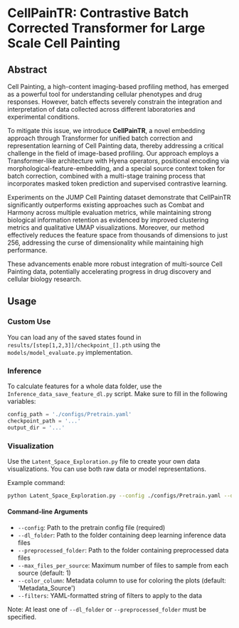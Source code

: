 # CellPainTR: Contrastive Batch Corrected Transformer for Large Scale Cell Painting

## Abstract

Cell Painting, a high-content imaging-based profiling method, has emerged as a powerful tool for understanding cellular phenotypes and drug responses. However, batch effects severely constrain the integration and interpretation of data collected across different laboratories and experimental conditions. 

To mitigate this issue, we introduce **CellPainTR**, a novel embedding approach through Transformer for unified batch correction and representation learning of Cell Painting data, thereby addressing a critical challenge in the field of image-based profiling. Our approach employs a Transformer-like architecture with Hyena operators, positional encoding via morphological-feature-embedding, and a special source context token for batch correction, combined with a multi-stage training process that incorporates masked token prediction and supervised contrastive learning.

Experiments on the JUMP Cell Painting dataset demonstrate that CellPainTR significantly outperforms existing approaches such as Combat and Harmony across multiple evaluation metrics, while maintaining strong biological information retention as evidenced by improved clustering metrics and qualitative UMAP visualizations. Moreover, our method effectively reduces the feature space from thousands of dimensions to just 256, addressing the curse of dimensionality while maintaining high performance.

These advancements enable more robust integration of multi-source Cell Painting data, potentially accelerating progress in drug discovery and cellular biology research.

## Usage

### Custom Use

You can load any of the saved states found in `results/[step[1,2,3]]/checkpoint_[].pth` using the `models/model_evaluate.py` implementation.

### Inference

To calculate features for a whole data folder, use the `Inference_data_save_feature_dl.py` script. Make sure to fill in the following variables:

```python
config_path = './configs/Pretrain.yaml'
checkpoint_path = '...'
output_dir = '...'
```

### Visualization

Use the `Latent_Space_Exploration.py` file to create your own data visualizations. You can use both raw data or model representations.

Example command:

```bash
python Latent_Space_Exploration.py --config ./configs/Pretrain.yaml --dl_folder /path/to/dl/inference/data --preprocessed_folder /path/to/preprocessed/data --max_files_per_source 5 --color_column Metadata_Source --filters "{'Metadata_Plate': ['Plate1', 'Plate2']}"
```

#### Command-line Arguments

- `--config`: Path to the pretrain config file (required)
- `--dl_folder`: Path to the folder containing deep learning inference data files
- `--preprocessed_folder`: Path to the folder containing preprocessed data files
- `--max_files_per_source`: Maximum number of files to sample from each source (default: 1)
- `--color_column`: Metadata column to use for coloring the plots (default: 'Metadata_Source')
- `--filters`: YAML-formatted string of filters to apply to the data

Note: At least one of `--dl_folder` or `--preprocessed_folder` must be specified.
